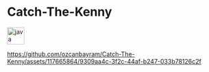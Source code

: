 # Catch-The-Kenny

<img src = "https://raw.githubusercontent.com/devicons /devicon/master/icons/java/java-original.svg" alt = "java" width = "40" height = "40"/>

https://github.com/ozcanbayram/Catch-The-Kenny/assets/117665864/9309aa4c-3f2c-44af-b247-033b78126c2f
